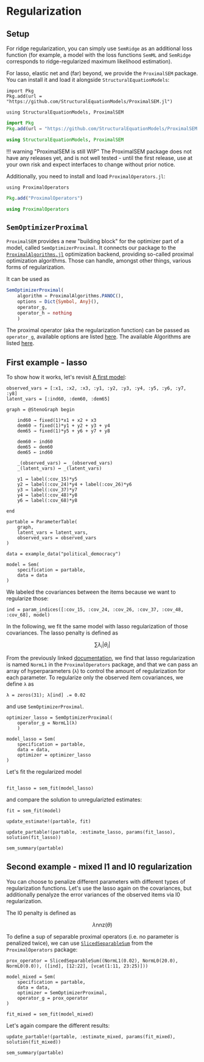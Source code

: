 # Regularization

## Setup

For ridge regularization, you can simply use `SemRidge` as an additional loss function 
(for example, a model with the loss functions `SemML` and `SemRidge` corresponds to ridge-regularized maximum likelihood estimation).

For lasso, elastic net and (far) beyond, we provide the `ProximalSEM` package. You can install it and load it alongside `StructuralEquationModels`:

```@setup reg
import Pkg
Pkg.add(url = "https://github.com/StructuralEquationModels/ProximalSEM.jl")

using StructuralEquationModels, ProximalSEM
```

```julia
import Pkg
Pkg.add(url = "https://github.com/StructuralEquationModels/ProximalSEM.jl")

using StructuralEquationModels, ProximalSEM
```

!!! warning "ProximalSEM is still WIP"
    The ProximalSEM package does not have any releases yet, and is not well tested - until the first release, use at your own risk and expect interfaces to change without prior notice.

Additionally, you need to install and load `ProximalOperators.jl`:

```@setup reg
using ProximalOperators
```

```julia
Pkg.add("ProximalOperators")

using ProximalOperators
```

## `SemOptimizerProximal`

`ProximalSEM` provides a new "building block" for the optimizer part of a model, called `SemOptimizerProximal`.
It connects our package to the [`ProximalAlgorithms.jl`](https://github.com/JuliaFirstOrder/ProximalAlgorithms.jl) optimization backend, providing so-called proximal optimization algorithms. 
Those can handle, amongst other things, various forms of regularization.

It can be used as

```julia
SemOptimizerProximal(
    algorithm = ProximalAlgorithms.PANOC(),
    options = Dict{Symbol, Any}(),
    operator_g,
    operator_h = nothing
    )
```

The proximal operator (aka the regularization function) can be passed as `operator_g`, available options are listed [here](https://juliafirstorder.github.io/ProximalOperators.jl/stable/functions/).
The available Algorithms are listed [here](https://juliafirstorder.github.io/ProximalAlgorithms.jl/stable/guide/implemented_algorithms/).

## First example - lasso

To show how it works, let's revisit [A first model](@ref):

```@example reg
observed_vars = [:x1, :x2, :x3, :y1, :y2, :y3, :y4, :y5, :y6, :y7, :y8]
latent_vars = [:ind60, :dem60, :dem65]

graph = @StenoGraph begin

    ind60 → fixed(1)*x1 + x2 + x3
    dem60 → fixed(1)*y1 + y2 + y3 + y4
    dem65 → fixed(1)*y5 + y6 + y7 + y8

    dem60 ← ind60
    dem65 ← dem60
    dem65 ← ind60

    _(observed_vars) ↔ _(observed_vars)
    _(latent_vars) ↔ _(latent_vars)

    y1 ↔ label(:cov_15)*y5
    y2 ↔ label(:cov_24)*y4 + label(:cov_26)*y6
    y3 ↔ label(:cov_37)*y7
    y4 ↔ label(:cov_48)*y8
    y6 ↔ label(:cov_68)*y8

end

partable = ParameterTable(
    graph,
    latent_vars = latent_vars, 
    observed_vars = observed_vars
)

data = example_data("political_democracy")

model = Sem(
    specification = partable,
    data = data
)
```

We labeled the covariances between the items because we want to regularize those:

```@example reg
ind = param_indices([:cov_15, :cov_24, :cov_26, :cov_37, :cov_48, :cov_68], model)
```

In the following, we fit the same model with lasso regularization of those covariances.
The lasso penalty is defined as

```math
\sum \lambda_i \lvert \theta_i \rvert
```

From the previously linked [documentation](https://juliafirstorder.github.io/ProximalOperators.jl/stable/functions/#ProximalOperators.NormL1), we find that lasso regularization is named `NormL1` in the `ProximalOperators` package, and that we can pass an array of hyperparameters (`λ`) to control the amount of regularization for each parameter. To regularize only the observed item covariances, we define `λ` as

```@example reg
λ = zeros(31); λ[ind] .= 0.02
```

and use `SemOptimizerProximal`.

```@example reg
optimizer_lasso = SemOptimizerProximal(
    operator_g = NormL1(λ)
    )

model_lasso = Sem(
    specification = partable,
    data = data,
    optimizer = optimizer_lasso
)
```

Let's fit the regularized model

```@example reg

fit_lasso = sem_fit(model_lasso)
```

and compare the solution to unregularizted estimates:

```@example reg
fit = sem_fit(model)

update_estimate!(partable, fit)

update_partable!(partable, :estimate_lasso, params(fit_lasso), solution(fit_lasso))

sem_summary(partable)
```

## Second example - mixed l1 and l0 regularization

You can choose to penalize different parameters with different types of regularization functions.
Let's use the lasso again on the covariances, but additionally penalyze the error variances of the observed items via l0 regularization.

The l0 penalty is defined as
```math
\lambda \mathrm{nnz}(\theta)
```

To define a sup of separable proximal operators (i.e. no parameter is penalized twice),
we can use [`SlicedSeparableSum`](https://juliafirstorder.github.io/ProximalOperators.jl/stable/calculus/#ProximalOperators.SlicedSeparableSum) from the `ProximalOperators` package:

```@example reg
prox_operator = SlicedSeparableSum((NormL1(0.02), NormL0(20.0), NormL0(0.0)), ([ind], [12:22], [vcat(1:11, 23:25)]))

model_mixed = Sem(
    specification = partable,
    data = data,
    optimizer = SemOptimizerProximal,
    operator_g = prox_operator
)

fit_mixed = sem_fit(model_mixed)
```

Let's again compare the different results:

```@example reg
update_partable!(partable, :estimate_mixed, params(fit_mixed), solution(fit_mixed))

sem_summary(partable)
```